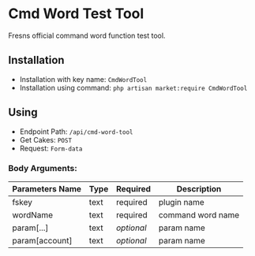 # Cmd Word Test Tool

Fresns official command word function test tool.

## Installation

- Installation with key name: `CmdWordTool`
- Installation using command: `php artisan market:require CmdWordTool`

## Using

- Endpoint Path: `/api/cmd-word-tool`
- Get Cakes: `POST`
- Request: `Form-data`

### Body Arguments:

| Parameters Name | Type | Required | Description |
| --- | --- | --- | --- |
| fskey | text | required | plugin name |
| wordName | text | required | command word name |
| param[...] | text | *optional* | param name |
| param[account] | text | *optional* | param name |
